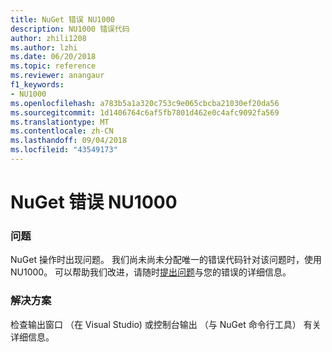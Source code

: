 ```yaml
---
title: NuGet 错误 NU1000
description: NU1000 错误代码
author: zhili1208
ms.author: lzhi
ms.date: 06/20/2018
ms.topic: reference
ms.reviewer: anangaur
f1_keywords:
- NU1000
ms.openlocfilehash: a783b5a1a320c753c9e065cbcba21030ef20da56
ms.sourcegitcommit: 1d1406764c6af5fb7801d462e0c4afc9092fa569
ms.translationtype: MT
ms.contentlocale: zh-CN
ms.lasthandoff: 09/04/2018
ms.locfileid: "43549173"
---
```

# <a name="nuget-error-nu1000"></a>NuGet 错误 NU1000

### <a name="issue"></a>问题
NuGet 操作时出现问题。 我们尚未尚未分配唯一的错误代码针对该问题时，使用 NU1000。 可以帮助我们改进，请随时[提出问题](https://github.com/nuget/home/issues)与您的错误的详细信息。

### <a name="solution"></a>解决方案
检查输出窗口 （在 Visual Studio) 或控制台输出 （与 NuGet 命令行工具） 有关详细信息。
